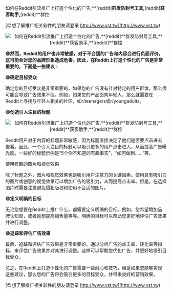 如何在Reddit引流推广上打造个性化的广告,**[reddit]**群发防封号工具,**[reddit]**获客助手,**[reddit]**群控

[😍想了解推广相关软件的朋友请登录 http://www.vst.tw](http://www.vst.tw)

 <center><img src="https://vst.tw/MP4/tuiguang/png/5.png" alt="如何在Reddit引流推广上打造个性化的广告,**[reddit]**群发防封号工具,**[reddit]**获客助手,**[reddit]**群控"></center>

**😄然而，Reddit的用户也非常敏感，对于不合适的广告和内容会进行负面评价，这可能会对您的品牌形象造成危害。因此，在Reddit上打造个性化的广告是非常重要的，下面是一些建议：**

**😄确定目标受众**

确定您的目标受众是非常重要的，如果您的广告没有针对特定的用户群体，那么很可能会导致广告效果不佳。例如，如果您的产品面向年轻人，那么就需要在Reddit上寻找与年轻人相关的社区，如r/teenagers或r/youngadults。

**😄创造引人注目的标题**

 <center><img src="https://vst.tw/MP4/tuiguang/png/7.png" alt="如何在Reddit引流推广上打造个性化的广告,**[reddit]**群发防封号工具,**[reddit]**获客助手,**[reddit]**群控"></center>

Reddit用户对于内容的标题非常敏感，因为标题直接决定了他们是否要点击进去查看。因此，一个引人注目的标题可以吸引更多的用户点击进入，从而提高广告曝光度。一些好的标题示例是“5个你不知道的有趣事实”，“如何做到……”等。

使用有趣的图片和视觉效果

除了标题之外，图片和视觉效果也是吸引用户注意力的关键因素。使用具有吸引力的图片或创意的视觉效果可以增加广告的吸引力，从而提高点击率。但是，在选择图片时需要注意避免侵犯版权和使用不合适的图片。

**😄定义明确的目标**

无论您想要在Reddit上推广什么，都需要定义明确的目标。例如，您希望增加品牌认知度，或者是想提高销售量等等。明确的目标可以帮助您更好地评估广告效果并进行调整。

**😄追踪和评估广告效果**

最后，追踪和评估广告效果是非常重要的。通过分析广告的点击率、转化率等指标，来评估广告效果并对其进行调整。这样可以帮助您优化广告，并更好地吸引目标受众。

总之，在Reddit上打造个性化的广告需要一些耐心和技巧，但是如果您能够实现这些建议，那么您的广告将会吸引更多的目标受众，并带来良好的营销效果。

[😍想了解推广相关软件的朋友请登录 http://www.vst.tw](http://www.vst.tw)



